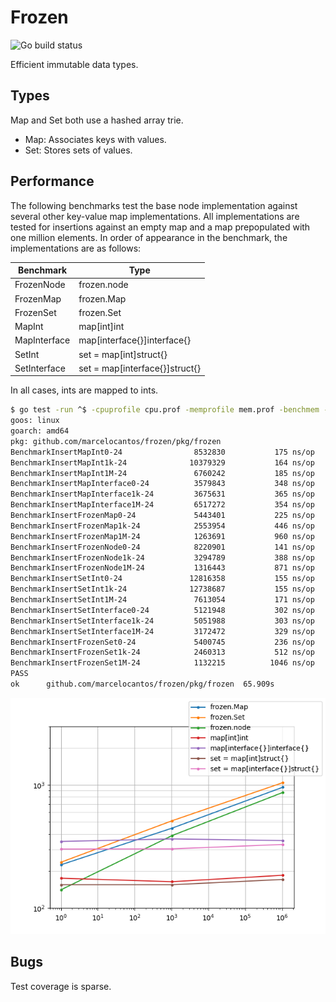 # Frozen

![Go build status](https://github.com/marcelocantos/frozen/workflows/Go/badge.svg)

Efficient immutable data types.

## Types

Map and Set both use a hashed array trie.

- Map: Associates keys with values.
- Set: Stores sets of values.

## Performance

The following benchmarks test the base node implementation against several other
key-value map implementations. All implementations are tested for insertions
against an empty map and a map prepopulated with one million elements. In order
of appearance in the benchmark, the implementations are as follows:

| Benchmark       | Type                           |
| --------------- | ------------------------------ |
| FrozenNode      | frozen.node                    |
| FrozenMap       | frozen.Map                     |
| FrozenSet       | frozen.Set                     |
| MapInt          | map[int]int                    |
| MapInterface    | map[interface{}]interface{}    |
| SetInt          | set = map[int]struct{}         |
| SetInterface    | set = map[interface{}]struct{} |

In all cases, ints are mapped to ints.

```bash
$ go test -run ^$ -cpuprofile cpu.prof -memprofile mem.prof -benchmem -bench ^BenchmarkInsert ./pkg/frozen/
goos: linux
goarch: amd64
pkg: github.com/marcelocantos/frozen/pkg/frozen
BenchmarkInsertMapInt0-24           	 8532830	       175 ns/op	      72 B/op	       0 allocs/op
BenchmarkInsertMapInt1k-24          	10379329	       164 ns/op	      60 B/op	       0 allocs/op
BenchmarkInsertMapInt1M-24          	 6760242	       185 ns/op	      78 B/op	       0 allocs/op
BenchmarkInsertMapInterface0-24     	 3579843	       348 ns/op	     152 B/op	       2 allocs/op
BenchmarkInsertMapInterface1k-24    	 3675631	       365 ns/op	     148 B/op	       2 allocs/op
BenchmarkInsertMapInterface1M-24    	 6517272	       354 ns/op	     115 B/op	       2 allocs/op
BenchmarkInsertFrozenMap0-24        	 5443401	       225 ns/op	     240 B/op	       6 allocs/op
BenchmarkInsertFrozenMap1k-24       	 2553954	       446 ns/op	     635 B/op	      10 allocs/op
BenchmarkInsertFrozenMap1M-24       	 1263691	       960 ns/op	     954 B/op	      13 allocs/op
BenchmarkInsertFrozenNode0-24       	 8220901	       141 ns/op	     144 B/op	       4 allocs/op
BenchmarkInsertFrozenNode1k-24      	 3294789	       388 ns/op	     539 B/op	       8 allocs/op
BenchmarkInsertFrozenNode1M-24      	 1316443	       871 ns/op	     858 B/op	      11 allocs/op
BenchmarkInsertSetInt0-24           	12816358	       155 ns/op	      29 B/op	       0 allocs/op
BenchmarkInsertSetInt1k-24          	12738687	       155 ns/op	      29 B/op	       0 allocs/op
BenchmarkInsertSetInt1M-24          	 7613054	       171 ns/op	      39 B/op	       0 allocs/op
BenchmarkInsertSetInterface0-24     	 5121948	       302 ns/op	      58 B/op	       1 allocs/op
BenchmarkInsertSetInterface1k-24    	 5051988	       303 ns/op	      58 B/op	       1 allocs/op
BenchmarkInsertSetInterface1M-24    	 3172472	       329 ns/op	      62 B/op	       1 allocs/op
BenchmarkInsertFrozenSet0-24        	 5400745	       236 ns/op	     296 B/op	       6 allocs/op
BenchmarkInsertFrozenSet1k-24       	 2460313	       512 ns/op	     787 B/op	      11 allocs/op
BenchmarkInsertFrozenSet1M-24       	 1132215	      1046 ns/op	    1106 B/op	      14 allocs/op
PASS
ok  	github.com/marcelocantos/frozen/pkg/frozen	65.909s
```

![](assets/benchmarks.png)

## Bugs

Test coverage is sparse.
